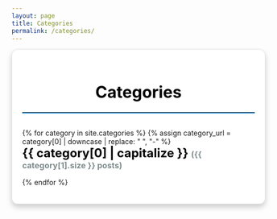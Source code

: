 ```yaml
---
layout: page
title: Categories
permalink: /categories/
---
```


<div class="categories-page">
  <h1 class="page-title">Categories</h1>
  <hr class="divider">

  <div class="category-list">
    <ul>
      {% for category in site.categories %}
        {% assign category_url = category[0] | downcase | replace: " ", "-" %}
        <li class="category-item">
          <a href="{{ site.baseurl }}/categories/{{ category_url }}" class="category-link">
            {{ category[0] | capitalize }} 
            <span class="post-count">({{ category[1].size }} posts)</span>
          </a>
        </li>
      {% endfor %}
    </ul>
  </div>
</div>

<style>
  .categories-page {
    margin: 0 auto;
    padding: 20px;
    border-radius: 12px;
    background: rgba(255, 255, 255, 0.9);
    box-shadow: 0 6px 12px rgba(0, 0, 0, 0.2);
    backdrop-filter: blur(10px);
    -webkit-backdrop-filter: blur(10px);
    border: 1px solid rgba(0, 0, 0, 0.1);
  }

  .page-title {
    font-size: 2rem;
    color: #000;
    margin-bottom: 20px;
    text-align: center;
  }

  .divider {
    border: none;
    border-bottom: 2px solid #3498db;
    margin-bottom: 30px;
  }

  .category-list ul {
    list-style-type: none;
    padding: 0;
  }

  .category-item {
    margin-bottom: 15px;
  }

  .category-link {
    font-size: 1.5rem;
    font-weight: bold;
    color: #000;
    text-decoration: none;
    position: relative;
  }

  .category-link:hover {
    color: #3498db;
  }

  .category-link::after {
    content: '';
    position: absolute;
    width: 100%;
    height: 2px;
    background-color: #000;
    left: 0;
    bottom: -2px;
    transform: scaleX(0);
    transition: transform 0.3s ease;
  }

  .category-link:hover::after {
    transform: scaleX(1);
  }

  .post-count {
    font-size: 1rem;
    color: #7f8c8d;
  }

  /* Dark mode */
  body.dark .categories-page {
    background: rgba(255, 255, 255, 0.3);
    box-shadow: 0 6px 12px rgba(255, 255, 255, 0.5);
    border: 1px solid rgba(255, 255, 255, 0.3);
    color: #000;
  }

  body.dark .page-title {
    color: #000;
  }

  body.dark .category-link {
    color: #000;
  }

  body.dark .category-link:hover {
    color: #3498db;
  }

  body.dark .category-link::after {
    background-color: #000;
  }

  body.dark .post-count {
    color: #444;
  }
</style>